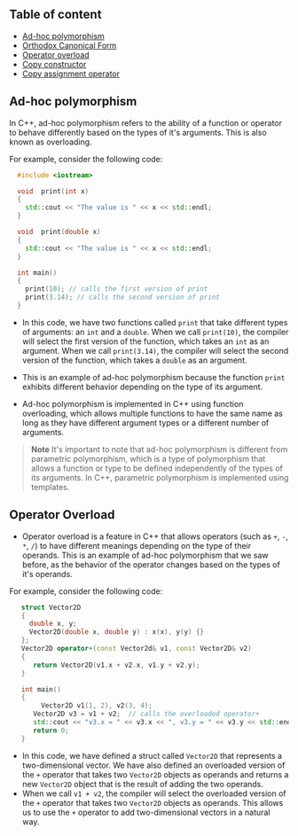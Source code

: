 ## Table of content

- [Ad-hoc polymorphism](#ad-hoc-polymorphism)
- [Orthodox Canonical Form](#orthodox-canonical-form)
- [Operator overload](#operator-overload)
- [Copy constructor](#reference-vs-dereference)
- [Copy assignment operator](#copy-assignment-operator)
<!-- - [Constant class instance in another class](#constant-class-instance-in-another-class)
- [Destructor called without a constructor](#destructor-called-without-a-constructor)
- [Streams](#streams)
- [Data transfer modes](#data-transfer-modes)
- [Text mode operations](#text-mode-operations)
- [Advantages of using streams](#advantages-of-using-streams)
- [File streams](#file-streams)
- [Creating file objects](#creating-file-objects) -->

## Ad-hoc polymorphism

In C++, ad-hoc polymorphism refers to the ability of a function or operator to behave differently based on the types of it's arguments. This is also known as overloading.

For example, consider the following code:

```C++
  #include <iostream>

  void  print(int x)
  {
    std::cout << "The value is " << x << std::endl;
  }

  void  print(double x)
  {
    std::cout << "The value is " << x << std::endl;
  }

  int main()
  {
    print(10); // calls the first version of print
    print(3.14); // calls the second version of print
  }
```

- In this code, we have two functions called `print` that take different types of arguments: an `int` and a `double`. When we call `print(10)`, the compiler will select the first version of the function, which takes an `int` as an argument. When we call `print(3.14)`, the compiler will select the second version of the function, which takes a `double` as an argument.

- This is an example of ad-hoc polymorphism because the function `print` exhibits different behavior depending on the type of its argument.

- Ad-hoc polymorphism is implemented in C++ using function overloading, which allows multiple functions to have the same name as long as they have different argument types or a different number of arguments.
> **Note**
> It's important to note that ad-hoc polymorphism is different from parametric polymorphism, which is a type of polymorphism that allows a function or type to be defined independently of the types of its arguments. In C++, parametric polymorphism is implemented using templates.

## Operator Overload

- Operator overload is a feature in C++ that allows operators (such as `+`, `-`, `*`, `/`) to have different meanings depending on the type of their operands. This is an example of ad-hoc polymorphism that we saw before, as the behavior of the operator changes based on the types of it's operands.

For example, consider the following code:

```C++
   struct Vector2D
   {
     double x, y;
     Vector2D(double x, double y) : x(x), y(y) {}
   };
   Vector2D operator+(const Vector2d& v1, const Vector2D& v2)
   {
      return Vector2D(v1.x + v2.x, v1.y + v2.y);
   }

   int main()
   {
        Vector2D v1(1, 2), v2(3, 4);
      Vector2D v3 = v1 + v2;  // calls the overloaded operator+
      std::cout << "v3.x = " << v3.x << ", v3.y = " << v3.y << std::endl;
      return 0;
   }
```

- In this code, we have defined a struct called `Vector2D` that represents a two-dimensional vector. We have also defined an overloaded version of the `+` operator that takes two `Vector2D` objects as operands and returns a new `Vector2D` object that is the result of adding the two operands.
- When we call `v1 + v2`, the compiler will select the overloaded version of the `+` operator that takes two `Vector2D` objects as operands. This allows us to use the `+` operator to add two-dimensional vectors in a natural way.
